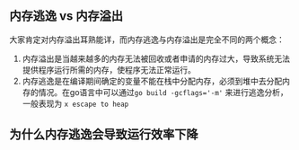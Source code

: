 ## 内存逃逸 vs 内存溢出
大家肯定对内存溢出耳熟能详，而内存逃逸与内存溢出是完全不同的两个概念：
1. 内存溢出是当越来越多的内存无法被回收或者申请的内存过大，导致系统无法提供程序运行所需的内存，使程序无法正常运行。
2. 内存逃逸是在编译期间确定的变量不能在栈中分配内存，必须到堆中去分配内存的情况。在go语言中可以通过`go build -gcflags='-m'`
来进行逃逸分析，一般表现为 `x escape to heap`

## 为什么内存逃逸会导致运行效率下降
